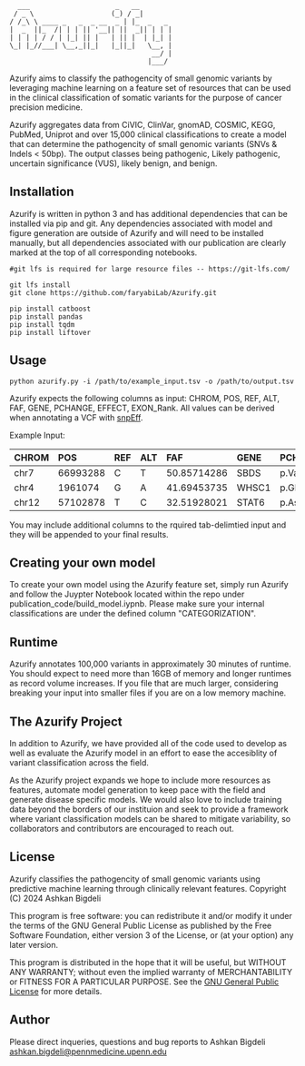 
```
  ___                     _   __        
 / _ \                   (_) / _|       
/ /_\ \ ____ _   _  _ __  _ | |_  _   _ 
|  _  ||_  /| | | || '__|| ||  _|| | | |
| | | | / / | |_| || |   | || |  | |_| |
\_| |_//___| \__,_||_|   |_||_|   \__, |
                                   __/ |
                                  |___/ 
```

Azurify aims to classify the pathogencity of small genomic variants by leveraging machine learning on a feature set of resources that can be used in the clinical classification of somatic variants for the purpose of cancer precision medicine. 

Azurify aggregates data from CiVIC, ClinVar, gnomAD, COSMIC, KEGG, PubMed, Uniprot and over 15,000 clinical classifications to create a model that can determine the pathogencity of small genomic variants (SNVs & Indels < 50bp).
The output classes being pathogenic, Likely pathogenic, uncertain significance (VUS), likely benign, and benign. 

## Installation

Azurify is written in python 3 and has additional dependencies that can be installed via pip and git. Any dependencies associated with model and figure generation are outside of Azurify and will need to be installed manually, but all dependencies associated with our publication are clearly marked at the top of all corresponding notebooks. 
```
#git lfs is required for large resource files -- https://git-lfs.com/

git lfs install
git clone https://github.com/faryabiLab/Azurify.git

pip install catboost
pip install pandas
pip install tqdm
pip install liftover

```
## Usage

```
python azurify.py -i /path/to/example_input.tsv -o /path/to/output.tsv
```
Azurify expects the following columns as input: CHROM, POS, REF, ALT, FAF, GENE, PCHANGE, EFFECT, EXON_Rank. All values can be derived when annotating a VCF with [snpEff](https://pcingola.github.io/SnpEff/snpeff/introduction/).

Example Input:

|CHROM|POS|REF|ALT|FAF|GENE|PCHANGE|EFFECT|EXON_Rank|
|:----|:----|:----|:----|:----|:----|:----|:----|:----|
|chr7|66993288|C|T|50.85714286|SBDS|p.Val130Met|missense_variant|3|
|chr4|1961074|G|A|41.69453735|WHSC1|p.Glu1099Lys|missense_variant|18|
|chr12|57102878|T|C|32.51928021|STAT6|p.Asp419Gly|missense_variant|12|


You may include additional columns to the rquired tab-delimtied input and they will be appended to your final results.

## Creating your own model

To create your own model using the Azurify feature set, simply run Azurify and follow the Juypter Notebook located within the repo under publication_code/build_model.iypnb. Please make sure your internal classifications are under the defined column "CATEGORIZATION". 

## Runtime

Azurify annotates 100,000 variants in approximately 30 minutes of runtime. You should expect to need more than 16GB of memory and longer runtimes as record volume increases. If you file that are much larger, considering breaking your input into smaller files if you are on a low memory machine. 

## The Azurify Project

In addition to Azurify, we have provided all of the code used to develop as well as evaluate the Azurify model in an effort to ease the accesiblity of variant classification across the field. 

As the Azurify project expands we hope to include more resources as features, automate model generation to keep pace with the field and generate disease specific models. 
We would also love to include training data beyond the borders of our instituion and seek to provide a framework where variant classification models can be shared to mitigate variability, so collaborators and contributors are encouraged to reach out. 

## License
Azurify classifies the pathogencity of small genomic variants using 
predictive machine learning through clinically relevant features.
Copyright (C) 2024 Ashkan Bigdeli

This program is free software: you can redistribute it and/or modify
it under the terms of the GNU General Public License as published by
the Free Software Foundation, either version 3 of the License, or
(at your option) any later version. 

This program is distributed in the hope that it will be useful,
but WITHOUT ANY WARRANTY; without even the implied warranty of
MERCHANTABILITY or FITNESS FOR A PARTICULAR PURPOSE.  See the
[GNU General Public License](https://www.gnu.org/licenses/) for more details.

## Author
Please direct inqueries, questions and bug reports to Ashkan Bigdeli ashkan.bigdeli@pennmedicine.upenn.edu
